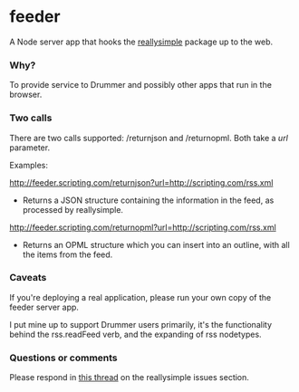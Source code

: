 # feeder

A Node server app that hooks the <a href="https://github.com/scripting/reallysimple">reallysimple</a> package up to the web.

### Why?

To provide service to Drummer and possibly other apps that run in the browser.

### Two calls

There are two calls supported: /returnjson and /returnopml. Both take a <i>url</i> parameter. 

Examples:

http://feeder.scripting.com/returnjson?url=http://scripting.com/rss.xml 

* Returns a JSON structure containing the information in the feed, as processed by reallysimple. 

http://feeder.scripting.com/returnopml?url=http://scripting.com/rss.xml 

* Returns an OPML structure which you can insert into an outline, with all the items from the feed. 

### Caveats

If you're deploying a real application, please run your own copy of the feeder server app. 

I put mine up to support Drummer users primarily, it's the functionality behind the rss.readFeed verb, and the expanding of rss nodetypes. 

### Questions or comments

Please respond in <a href="https://github.com/scripting/reallysimple/issues/1">this thread</a> on the reallysimple issues section. 


